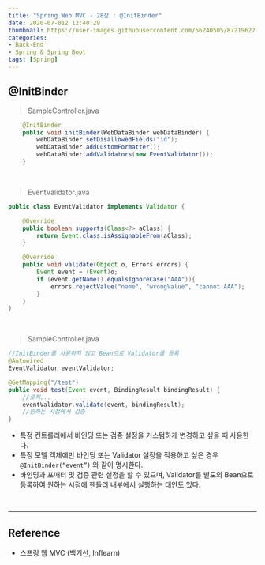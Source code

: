 ```yaml
---
title: "Spring Web MVC - 28장 : @InitBinder"
date: 2020-07-012 12:40:29
thumbnail: https://user-images.githubusercontent.com/56240505/87219627-c1f8af80-c397-11ea-96bb-83c3f59b7229.png
categories:
- Back-End
- Spring & Spring Boot
tags: [Spring]
---
```


## @InitBinder

> SampleController.java

```java
    @InitBinder
    public void initBinder(WebDataBinder webDataBinder) {
        webDataBinder.setDisallowedFields("id");
        webDataBinder.addCustomFormatter();
        webDataBinder.addValidators(new EventValidator());
    }
```

<br>

> EventValidator.java

```java
public class EventValidator implements Validator {

    @Override
    public boolean supports(Class<?> aClass) {
        return Event.class.isAssignableFrom(aClass);
    }

    @Override
    public void validate(Object o, Errors errors) {
        Event event = (Event)o;
        if (event.getName().equalsIgnoreCase("AAA")){
            errors.rejectValue("name", "wrongValue", "cannot AAA");
        }
    }
}
```

<br>

> SampleController.java

```java
//InitBinder를 사용하지 않고 Bean으로 Validator를 등록
@Autowired
EventValidator eventValidator;

@GetMapping("/test")
public void test(Event event, BindingResult bindingResult) {
    //로직...
    eventValidator.validate(event, bindingResult);
    //원하는 시점에서 검증
}
```

* 특정 컨트롤러에서 바인딩 또는 검증 설정을 커스텀하게 변경하고 싶을 때 사용한다.
* 특정 모델 객체에만 바인딩 또는 Validator 설정을 적용하고 싶은 경우 `@InitBinder(“event”)` 와 같이 명시한다.
* 바인딩과 포매터 및 검증 관련 설정을 할 수 있으며, Validator를 별도의 Bean으로 등록하여 원하는 시점에 핸들러 내부에서 실행하는 대안도 있다.

<br>

---

## Reference

*	스프링 웹 MVC (백기선, Inflearn)
